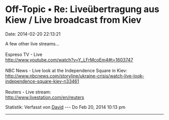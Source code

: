 Off-Topic • Re: Liveübertragung aus Kiew / Live broadcast from Kiev
===================================================================

Date: 2014-02-20 22:13:21

A few other live streams\...\
\
Espreso TV - Live\
<http://www.youtube.com/watch?v=Y_LFrMcoEm4#t=1603747>\
\
NBC News - Live look at the Independence Square in Kiev:\
<http://www.nbcnews.com/storyline/ukraine-crisis/watch-live-look-independence-square-kiev-n33461>\
\
Reuters - Live stream:\
<http://www.livestation.com/en/reuters>

Statistik: Verfasst von
[David](http://forum.yacy-websuche.de/memberlist.php?mode=viewprofile&u=8887)
--- Do Feb 20, 2014 10:13 pm

------------------------------------------------------------------------
